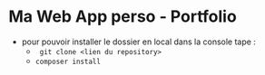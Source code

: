 # Ma Web App perso - Portfolio
- pour pouvoir installer le dossier en local dans la console tape :
  - `` git clone <lien du repository>``
  - ``composer install``
  